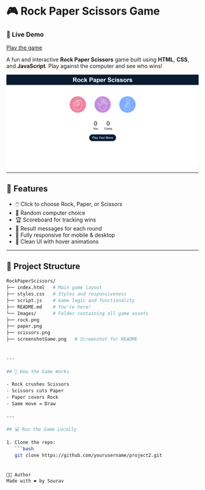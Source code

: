 # 🎮 Rock Paper Scissors Game

### 🔗 Live Demo 
[Play the game](https://souravsaini001.github.io/RockPaperScissor/) 

A fun and interactive **Rock Paper Scissors** game built using **HTML**, **CSS**, and **JavaScript**. Play against the computer and see who wins!

![Game Screenshot](./Images/screenshotGame.png)

---

## 🚀 Features

- 🖱️ Click to choose Rock, Paper, or Scissors
- 🧠 Random computer choice
- 🏆 Scoreboard for tracking wins
- 🎯 Result messages for each round
- 📱 Fully responsive for mobile & desktop
- 💅 Clean UI with hover animations

---

## 📁 Project Structure

```bash
RockPaperScissors/
├── index.html   # Main game layout
├── styles.css   # Styles and responsiveness
├── script.js    # Game logic and functionality
├── README.md    # You're here!
└── Images/      # Folder containing all game assets
├── rock.png
├── paper.png
├── scissors.png
├── screenshotGame.png   # Screenshot for README
    

---

## 🧠 How the Game Works

- Rock crushes Scissors
- Scissors cuts Paper
- Paper covers Rock
- Same move = Draw

---

## 💻 Run the Game Locally

1. Clone the repo:
   ```bash
   git clone https://github.com/yourusername/project2.git


👨‍💻 Author
Made with ❤️ by Sourav
